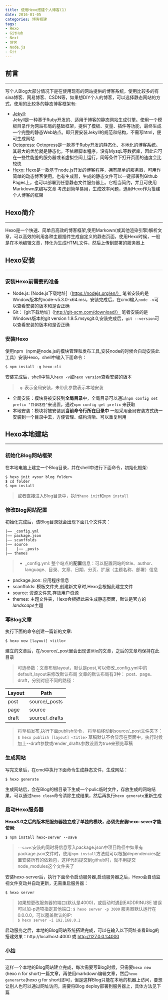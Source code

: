 ```yaml
---
title: 使用Hexo搭建个人博客(1)
date: 2016-01-05
categories: 博客搭建
tags: 
- Hexo 
- GitHub 
- Next 
- 博客 
- Node.js
- Git
---
```


## 前言
***

写个人Blog大部分情况下是在使用现有的网站提供的博客系统，使用比较多的有sina博客、网易博客、CSDN等，如果想DIY个人的博客，可以选择静态网站的方式，使用的比较多的静态博客框架有:
- [Jekyll](http://jekyll.bootcss.com/):  
Jekyll是一种基于Ruby开发的、适用于博客的静态网站生成引擎。使用一个模板目录作为网站布局的基础框架，提供了模板、变量、插件等功能，最终生成一个完整的静态Web站点。即只要安装Jekyll的规范和结构，不需写html，便可生成网站
- [Octopress](http://octopress.org/):
Octopress是一款基于Ruby开发的静态化、本地化的博客系统。其最大的优势就是静态化，不依赖脚本程序，没有MysqL等数据库，因此它可在一些性能差的服务器或者虚拟空间上运行，同等条件下打开页面的速度会比较快 
- [Hexo](https://hexo.io/):
Hexo是一款基于node.js开发的博客程序，拥有简单的服务器，可用作简单的动态博客使用。也有生成器，生成的静态文件可以一键部署到Github Pages上，也可以部署到任意静态文件服务器上。它相当简约，并且可使用Markdown来编写文章
考虑到简单易用，生成效率问题，选用Hexo作为搭建个人博客的框架

<!--more-->

## Hexo简介
***
Hexo是一个快速、简单且高效的博客框架,使用Markown(或其他渲染引擎)解析文章，可以高效的利用各种主题插件生成自定义的静态页面，使用Hexo时候，一般是在本地编辑文章，转化为生成HTML文件，然后上传到部署的服务器上

## Hexo安装
***
### 安装Hexo前需要的准备

- Node.js: 
[Node.js下载地址]（https://nodejs.org/en/）
笔者安装的是Window版本的node-v5.3.0-x64.msi，安装完成后，在cmd输入`node -v`可以查看安装的版本和是否正确
- Git：
[git下载地址]（http://git-scm.com/download/）
笔者安装的是Windows版本的git version 1.9.5.msysgit.0,安装完成后，`git --version`可以查看安装的版本和是否正确

### 安装Hexo

使用npm（npm是node.js的模块管理和发布工具,安装node的时候会自动安装此工具）安装Hexo，shell中输入下面命令：

    $ npm install -g hexo-cli

安装完成后，shell中输入`hexo -v`或`hexo version`查看安装的版本

> `-g`: 表示全局安装，未带此参数表示本地安装
- 全局安装：模块将被安装到**全局目录**中，全局目录可以通过`npm config set prefix "目录路径"`来设置，通过`npm config get prefix` 来获取
- 本地安装：模块将被安装到**当前命令行所在目录中**
一般采用全局安装方式统一安装到一个目录中去，方便管理、结构清晰、可以重复利用

## Hexo本地建站
***
### 初始化Blog网站框架

在本地电脑上建立一个Blog目录，并在shell中进行下面命令，初始化框架:

    $ hexo init <your blog folder>
    $ cd folder
    $ npm install
    
> 或者直接进入Blog目录中，执行`hexo init`和`npm install`

### 修改Blog网站配置

初始化完成后，该Blog目录就会出现下面几个文件夹：

    |—— _config.yml
    |—— package.json
    |—— scanffolds
    |—— source
    |    |—— _posts
    |—— themes
    
> - _config.yml:
整个站点的**配置**信息：可以配置网站的title、author、language、目录、文章、日期、分页、扩展（主题名称、部署）信息
- package.json: 应用程序信息
- scanffolds: 模板文件夹,创建新文章时,Hexo会根据此建立文件
- source: 资源文件夹,存放用户资源
- themes: 主题文件夹，Hexo会根据此来生成静态页面，默认是官方的*landscape*主题

### 写Blog文章
执行下面的命令创建一篇新的文章:

    $ hexo new [layout] <title>

建立的文章后，在/source/_post里会出现该title的文章，之后的文章均保持在此目录

> 可选参数：文章布局layout，默认是post,可以修改_config.yml中的default_layout来修改默认布局
> 文章的默认布局有3种： post、page、draft，分别对应不同的路径：

Layout |    Path       
  --   |     --       
 post  | source/_posts  
 page  | source         
 draft | source/_drafts 
 
> 将草稿发布,执行下面publish命令， 将草稿移动到source/_post文件夹下：
> `$ hexo publish [layout] <title>`
> 草稿默认不会显示在页面中，执行时候加上--draft参数或render_drafts参数设置为true来预览草稿

### 生成网站

写完文章后，在cmd中执行下面命令生成静态文件，生成网站：

    $ hexo generate
 
生成网站后，会在Blog的根目录下生成一个pulic临时文件，存放生成的网站结果，可以通过`hexo clean`命令清除生成结果，然后再执行`hexo generate`重新生成

### 启动Hexo服务器

**Hexo3.0之后的版本把服务器独立成了单独的模块，必须先安装hexo-sever才能使用**:

    $ npm install hexo-server --save

> `--save`:安装的同时将信息写入package.json中项目路径中如果有package.json文件时，使用`npm install`方法就可以根据dependencies配置安装所有的依赖包，这样代码提交到github时，就不用提交node_modules这个文件夹了

安装hexo-server后，执行下面命令启动服务器,启动服务器之后，Hexo会自动监视文件变动并自动更新，无需重启服务器：

    $ hexo server

> 如果想更改服务器的端口(默认是4000)，或启动时遇到EADDRINUSE 错误可以加-p选项指定其他端口:
> `$ hexo server -p 3000`
> 服务器默认运行在0.0.0.0，可以覆盖默认的IP:  
> `$ hexo server -i 192.168.0.1`

启动服务之后，本地的Blog网站系统搭建完成，可以在输入以下网址查看Blog的搭建效果：http://localhost:4000 或 http://127.0.0.1:4000

### 小结
***
这样一个本地的Blog网站建立完成，每次需要写Blog时候，只需要`hexo new` (hexo n for short)一篇文章，再使用markdown编辑文章，然后`hexo generarte`(hexo g for short)即可，但是这样Blog只能在本地的机器上访问，要想让别人也可以通过网址访问，需要将Blog deploy部署到服务器上，具体方法见下篇
